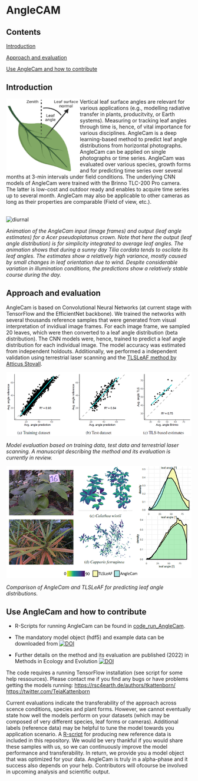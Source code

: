 # AngleCAM

## Contents

[Introduction](#Introduction)

[Approach and evaluation](#approach-and-evaluation)

[Use AngleCam and how to contribute](#Use-AngleCam-and-how-to-contribute)


## Introduction

<img align="left" width="200" height="200" src="https://github.com/tejakattenborn/AngleCAM/blob/main/illustrations_small.png">
Vertical leaf surface angles are relevant for various applications (e.g., modelling radiative transfer in plants, producitvity, or Earth systems). Measuring or tracking leaf angles through time is, hence, of vital importance for various disciplines. AngleCam is a deep learning-based method to predict leaf angle distributions from horizontal photographs. AngleCam can be applied on single photographs or time series. AngleCam was evaluated over various species, growth forms and for predicting time series over several months at 3-min intervals under field conditions.
The underlying CNN models of AngleCam were trained with the Brinno TLC-200 Pro camera. The latter is low-cost and outdoor ready and enables to acquire time series up to several month. AngleCam may also be applicable to other cameras as long as their properties are comparable (Field of view, etc.).<br/>

<br/>

![diurnal](https://github.com/tejakattenborn/AngleCAM/blob/main/result_small_mod.gif)

*Animation of the AngleCam input (image frames) and output (leaf angle estimates) for a Acer pseudoplatanus crown. Note that here the output (leaf angle distribution) is for simplicity integrated to average leaf angles. The animation shows that during a sunny day Tilia cordata tends to oscilate its leaf angles. The estimates show a relatively high variance, mostly caused by small changes in leaf orientation due to wind. Despite considerable variation in illumination conditions, the predictions show a relatively stable course during the day.*

## Approach and evaluation

AngleCam is based on Convolutional Neural Networks (at current stage with TensorFlow and the EfficientNet backbone). We trained the networks with several thousands reference samples that were generated from visual interpretation of invidiual image frames. For each image frame, we sampled 20 leaves, which were then converted to a leaf angle distribution (beta distribution). The CNN models were, hence, trained to predict a leaf angle distribution for each individual image. The model accuracy was estimated from independent holdouts. Additionally, we performed a independent validation using terrestrial laser scanning and the [TLSLeAF method by Atticus Stovall](https://github.com/aestovall/TLSLeAF).

![val](https://github.com/tejakattenborn/AngleCAM/blob/main/AngleCam_val.png)

*Model evaluation based on training data, test data and terrestrial laser scanning. A manuscript describing the method and its evaluation is currently in review.*

![tls validation](https://github.com/tejakattenborn/AngleCAM/blob/main/tlsleaf_anglecam_comparison.png) 

*Comparison of AngleCam and TLSLeAF for predicting leaf angle distributions.*


## Use AngleCam and how to contribute

* R-Scripts for running AngleCam can be found in [code_run_AngleCam](https://github.com/tejakattenborn/AngleCAM/tree/main/code_run_AngleCam).

* The mandatory model object (hdf5) and example data can be downloaded from [![DOI](https://zenodo.org/badge/DOI/10.5281/zenodo.8008113.svg)](https://doi.org/10.5281/zenodo.8008113)

* Further details on the method and its evaluation are published (2022) in Methods in Ecology and Evolution [![DOI](https://img.shields.io/badge/DOI-10.1111%252F2041----210X.13968-red)](https://doi.org/10.1111/2041-210X.13968)



The code requires a running TensorFlow installation (see script for some help ressources). 
Please contact me if you find any bugs or have problems getting the models running:
https://rsc4earth.de/authors/tkattenborn/     https://twitter.com/TejaKattenborn

Current evaluations indicate the transferability of the approach across scence conditions, species and plant forms. However, we cannot eventually state how well the models perform on your datasets (which may be composed of very different species, leaf forms or cameras). Additional labels (reference data) may be helpful to tune the model towards you application scenario. A [R-script](https://github.com/tejakattenborn/AngleCAM/blob/main/code_manuscript/01_labelling_leaf_angles.R) for producing new reference data is included in this repository. We would be very thankful if you would share these samples with us, so we can continuously improve the model performance and transferability. In return, we provide you a model object that was optimized for your data. AngleCam is truly in a alpha-phase and it success also depends on your help. Contributors will ofcourse be involved in upcoming analysis and scientific output.
